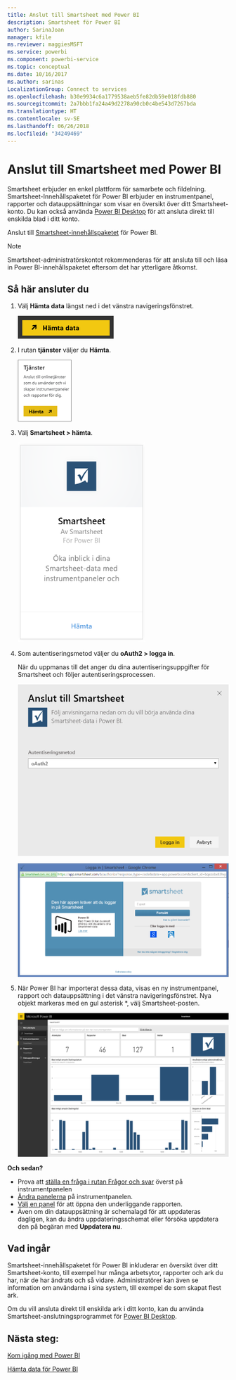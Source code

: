 ```yaml
---
title: Anslut till Smartsheet med Power BI
description: Smartsheet för Power BI
author: SarinaJoan
manager: kfile
ms.reviewer: maggiesMSFT
ms.service: powerbi
ms.component: powerbi-service
ms.topic: conceptual
ms.date: 10/16/2017
ms.author: sarinas
LocalizationGroup: Connect to services
ms.openlocfilehash: b30e9934c6a1779538aeb5fe82db59e018fdb880
ms.sourcegitcommit: 2a7bbb1fa24a49d2278a90cb0c4be543d7267bda
ms.translationtype: HT
ms.contentlocale: sv-SE
ms.lasthandoff: 06/26/2018
ms.locfileid: "34249469"
---
```

# <a name="connect-to-smartsheet-with-power-bi"></a>Anslut till Smartsheet med Power BI
Smartsheet erbjuder en enkel plattform för samarbete och fildelning. Smartsheet-Innehållspaketet för Power BI erbjuder en instrumentpanel, rapporter och datauppsättningar som visar en översikt över ditt Smartsheet-konto. Du kan också använda [Power BI Desktop](desktop-connect-to-data.md) för att ansluta direkt till enskilda blad i ditt konto. 

Anslut till [Smartsheet-innehållspaketet](https://app.powerbi.com/groups/me/getdata/services/smartsheet) för Power BI.

>[!NOTE]
>Smartsheet-administratörskontot rekommenderas för att ansluta till och läsa in Power BI-innehållspaketet eftersom det har ytterligare åtkomst.

## <a name="how-to-connect"></a>Så här ansluter du
1. Välj **Hämta data** längst ned i det vänstra navigeringsfönstret.
   
   ![](media/service-connect-to-smartsheet/pbi_getdata.png)
2. I rutan **tjänster** väljer du **Hämta**.
   
   ![](media/service-connect-to-smartsheet/pbi_getservices.png) 
3. Välj **Smartsheet \> hämta**.
   
   ![](media/service-connect-to-smartsheet/smartsheet.png)
4. Som autentiseringsmetod väljer du **oAuth2 \> logga in**.
   
   När du uppmanas till det anger du dina autentiseringsuppgifter för Smartsheet och följer autentiseringsprocessen.
   
   ![](media/service-connect-to-smartsheet/creds.png)
   
   ![](media/service-connect-to-smartsheet/creds2.png)
5. När Power BI har importerat dessa data, visas en ny instrumentpanel, rapport och datauppsättning i det vänstra navigeringsfönstret. Nya objekt markeras med en gul asterisk \*, välj Smartsheet-posten.
   
   ![](media/service-connect-to-smartsheet/dashboard.png)

**Och sedan?**

* Prova att [ställa en fråga i rutan Frågor och svar](power-bi-q-and-a.md) överst på instrumentpanelen
* [Ändra panelerna](service-dashboard-edit-tile.md) på instrumentpanelen.
* [Välj en panel](service-dashboard-tiles.md) för att öppna den underliggande rapporten.
* Även om din datauppsättning är schemalagd för att uppdateras dagligen, kan du ändra uppdateringsschemat eller försöka uppdatera den på begäran med **Uppdatera nu**.

## <a name="whats-included"></a>Vad ingår
Smartsheet-innehållspaketet för Power BI inkluderar en översikt över ditt Smartsheet-konto, till exempel hur många arbetsytor, rapporter och ark du har, när de har ändrats och så vidare. Administratörer kan även se information om användarna i sina system, till exempel de som skapat flest ark.  

Om du vill ansluta direkt till enskilda ark i ditt konto, kan du använda Smartsheet-anslutningsprogrammet för [Power BI Desktop](desktop-connect-to-data.md).  

## <a name="next-steps"></a>Nästa steg:

[Kom igång med Power BI](service-get-started.md)

[Hämta data för Power BI](service-get-data.md)
